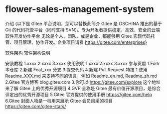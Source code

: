 # flower-sales-management-system
介绍
{以下是 Gitee 平台说明，您可以替换此简介 Gitee 是 OSCHINA 推出的基于 Git 的代码托管平台（同时支持 SVN）。专为开发者提供稳定、高效、安全的云端软件开发协作平台 无论是个人、团队、或是企业，都能够用 Gitee 实现代码托管、项目管理、协作开发。企业项目请看 https://gitee.com/enterprises}

软件架构
软件架构说明

安装教程
1.xxxx
2.xxxx
3.xxxx
使用说明
1.xxxx
2.xxxx
3.xxxx
参与贡献
1.Fork 本仓库
2.新建 Feat_xxx 分支
3.提交代码
4.新建 Pull Request
特技
1.使用 Readme_XXX.md 来支持不同的语言，例如 Readme_en.md, Readme_zh.md
2.Gitee 官方博客 blog.gitee.com
3.你可以 https://gitee.com/explore 这个地址来了解 Gitee 上的优秀开源项目
4.GVP 全称是 Gitee 最有价值开源项目，是综合评定出的优秀开源项目
5.Gitee 官方提供的使用手册 https://gitee.com/help
6.Gitee 封面人物是一档用来展示 Gitee 会员风采的栏目 https://gitee.com/gitee-stars/
